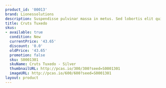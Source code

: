 ```yaml
---
product_id: '00013'
brand: Lionessolutions
description: Suspendisse pulvinar massa in metus. Sed lobortis elit quis lectus.
title: Cruts Tuxedo
skus:
- available: true
  condition: New
  currentPrice: '43.65'
  discount: '0.0'
  oldPrice: '43.65'
  promotion: false
  sku: S0001301
  skuName: Cruts Tuxedo - Silver
  thumbnailURL: http://pcas.io/300/300?seed=S0001301
  imageURL: http://pcas.io/600/600?seed=S0001301
layout: product
---
```

